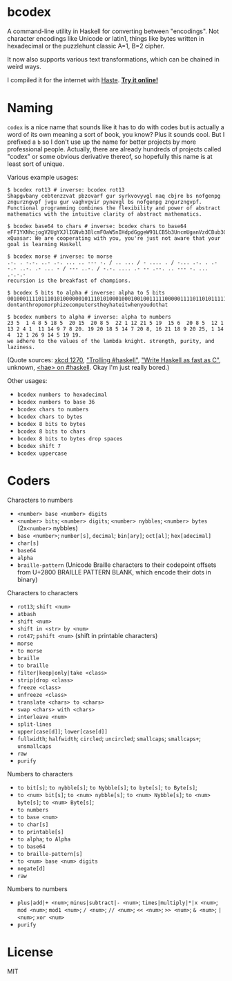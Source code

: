 bcodex
======

A command-line utility in Haskell for converting between "encodings". Not character encodings like Unicode or latin1, things like bytes written in hexadecimal or the puzzlehunt classic A=1, B=2 cipher.

It now also supports various text transformations, which can be chained in weird ways.

I compiled it for the internet with [Haste](http://haste-lang.org/). [**Try it online!**](http://betaveros.github.io/bcodex/)

Naming
======

`codex` is a nice name that sounds like it has to do with codes but is actually a word of its own meaning a sort of book, you know? Plus it sounds cool. But I prefixed a `b` so I don't use up the name for better projects by more professional people. Actually, there are already hundreds of projects called "codex" or some obvious derivative thereof, so hopefully this name is at least sort of unique.

Various example usages:

```
$ bcodex rot13 # inverse: bcodex rot13
Shapgvbany cebtenzzvat pbzovarf gur syrkvovyvgl naq cbjre bs nofgenpg zngurzngvpf jvgu gur vaghvgvir pynevgl bs nofgenpg zngurzngvpf.
Functional programming combines the flexibility and power of abstract mathematics with the intuitive clarity of abstract mathematics.

$ bcodex base64 to chars # inverse: bcodex chars to base64
eFF1YXNhcjogV2UgYXJlIGNvb3BlcmF0aW5nIHdpdGggeW91LCB5b3UncmUganVzdCBub3QgYXdhcmUgdGhhdCB5b3VyIGdvYWwgaXMgbGVhcm5pbmcgSGFza2VsbA==
xQuasar: We are cooperating with you, you're just not aware that your goal is learning Haskell

$ bcodex morse # inverse: to morse
.-. . -.-. ..- .-. ... .. --- -. / .. ... / - .... . / -... .-. . .- -.- ..-. .- ... - / --- ..-. / -.-. .... .- -- .--. .. --- -. ... .-.-.-
recursion is the breakfast of champions.

$ bcodex 5 bits to alpha # inverse: alpha to 5 bits
00100011110111010100000010111010100010001001001111100000111101101011111001010000010000100111010001010001101111011011000010101101000010110010100111010001000001011100101000000011010000101010011010010111010000010101110110010111110101001000111110100010000000110100
dontanthropomorphizecomputerstheyhateitwhenyoudothat

$ bcodex numbers to alpha # inverse: alpha to numbers
23 5  1 4 8 5 18 5  20 15  20 8 5  22 1 12 21 5 19  15 6  20 8 5  12 1 13 2 4 1  11 14 9 7 8 20. 19 20 18 5 14 7 20 8, 16 21 18 9 20 25, 1 14 4  12 1 26 9 14 5 19 19.
we adhere to the values of the lambda knight. strength, purity, and laziness.
```

(Quote sources: [xkcd 1270](https://xkcd.com/1270/), ["Trolling #haskell"](https://gist.github.com/quchen/5280339), ["Write Haskell as fast as C"](https://github.com/bitemyapp/learnhaskell/blob/master/write_haskell_as_fast_as_c.md), unknown, [\<hae\> on #haskell](http://ircbrowse.net/day/haskell/2015/02/15?id=20090966&timestamp=1423967586#t1423967586). Okay I'm just really bored.)

Other usages:

- `bcodex numbers to hexadecimal`
- `bcodex numbers to base 36`
- `bcodex chars to numbers`
- `bcodex chars to bytes`
- `bcodex 8 bits to bytes`
- `bcodex 8 bits to chars`
- `bcodex 8 bits to bytes drop spaces`
- `bcodex shift 7`
- `bcodex uppercase`

Coders
======

Characters to numbers

- `<number> base <number> digits`
- `<number> bits`; `<number> digits`; `<number> nybbles`; `<number> bytes` (2x`<number>` nybbles)
- `base <number>`; `number[s]`, `decimal`; `bin[ary]`; `oct[al]`; `hex[adecimal]`
- `char[s]`
- `base64`
- `alpha`
- `braille-pattern` (Unicode Braille characters to their codepoint offsets from U+2800 BRAILLE PATTERN BLANK, which encode their dots in binary)

Characters to characters

- `rot13`; `shift <num>`
- `atbash`
- `shift <num>`
- `shift in <str> by <num>`
- `rot47`; `pshift <num>` (shift in printable characters)
- `morse`
- `to morse`
- `braille`
- `to braille`
- `filter|keep|only|take <class>`
- `strip|drop <class>`
- `freeze <class>`
- `unfreeze <class>`
- `translate <chars> to <chars>`
- `swap <chars> with <chars>`
- `interleave <num>`
- `split-lines`
- `upper[case[d]]`; `lower[case[d]]`
- `fullwidth`; `halfwidth`; `circled`; `uncircled`; `smallcaps`; `smallcaps+`; `unsmallcaps`
- `raw`
- `purify`

Numbers to characters

- `to bit[s]`; `to nybble[s]`; `to Nybble[s]`; `to byte[s]`; `to Byte[s]`;
- `to <num> bit[s]`; `to <num> nybble[s]`; `to <num> Nybble[s]`; `to <num> byte[s]`; `to <num> Byte[s]`;
- `to numbers`
- `to base <num>`
- `to char[s]`
- `to printable[s]`
- `to alpha`; `to Alpha`
- `to base64`
- `to braille-pattern[s]`
- `to <num> base <num> digits`
- `negate[d]`
- `raw`

Numbers to numbers

- `plus|add|+ <num>`; `minus|subtract|- <num>`; `times|multiply|*|x <num>`; `mod <num>`; `mod1 <num>`; `/ <num>`; `// <num>`; `<< <num>`; `>> <num>`; `& <num>`; `| <num>`; `xor <num>`
- `purify`

License
=======

MIT
